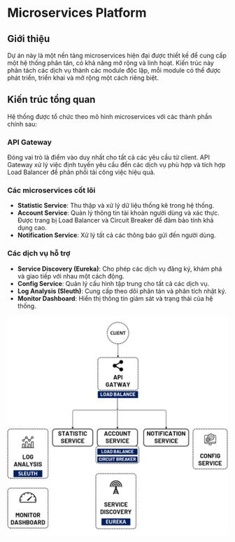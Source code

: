 # Microservices Platform

## Giới thiệu

Dự án này là một nền tảng microservices hiện đại được thiết kế để cung cấp một hệ thống phân tán, có khả năng mở rộng và linh hoạt. Kiến trúc này phân tách các dịch vụ thành các module độc lập, mỗi module có thể được phát triển, triển khai và mở rộng một cách riêng biệt.

## Kiến trúc tổng quan

Hệ thống được tổ chức theo mô hình microservices với các thành phần chính sau:

### API Gateway
Đóng vai trò là điểm vào duy nhất cho tất cả các yêu cầu từ client. API Gateway xử lý việc định tuyến yêu cầu đến các dịch vụ phù hợp và tích hợp Load Balancer để phân phối tải công việc hiệu quả.

### Các microservices cốt lõi
- **Statistic Service**: Thu thập và xử lý dữ liệu thống kê trong hệ thống.
- **Account Service**: Quản lý thông tin tài khoản người dùng và xác thực. Được trang bị Load Balancer và Circuit Breaker để đảm bảo tính khả dụng cao.
- **Notification Service**: Xử lý tất cả các thông báo gửi đến người dùng.

### Các dịch vụ hỗ trợ
- **Service Discovery (Eureka)**: Cho phép các dịch vụ đăng ký, khám phá và giao tiếp với nhau một cách động.
- **Config Service**: Quản lý cấu hình tập trung cho tất cả các dịch vụ.
- **Log Analysis (Sleuth)**: Cung cấp theo dõi phân tán và phân tích nhật ký.
- **Monitor Dashboard**: Hiển thị thông tin giám sát và trạng thái của hệ thống.

<img src="Microservices Diagram.png" alt="Kiến trúc Microservices" width="800"/>



